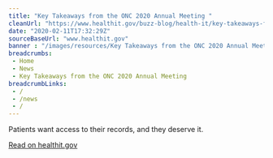 ```yaml
--- 
title: "Key Takeaways from the ONC 2020 Annual Meeting "
cleanUrl: "https://www.healthit.gov/buzz-blog/health-it/key-takeaways-from-the-onc-2020-annual-meeting"
date: "2020-02-11T17:32:29Z"
sourceBaseUrl: "www.healthit.gov"
banner : "/images/resources/Key Takeaways from the ONC 2020 Annual Meeting.png"
breadcrumbs:
 - Home
 - News
 - Key Takeaways from the ONC 2020 Annual Meeting
breadcrumbLinks:
 - / 
 - /news
 - / 
---
```

Patients want access to their records, and they deserve it.  
  
[Read on healthit.gov](https://www.healthit.gov/buzz-blog/health-it/key-takeaways-from-the-onc-2020-annual-meeting)
